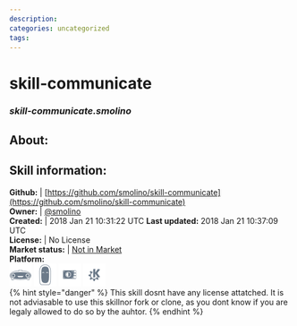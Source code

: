```yaml
--- 
description: 
categories: uncategorized   
tags:   
---
```


# skill-communicate  
### _skill-communicate.smolino_  
## About:  


## Skill information:  
**Github:** | [https://github.com/smolino/skill-communicate](https://github.com/smolino/skill-communicate)  
**Owner:** | [@smolino](https://github.com/smolino)  
**Created:** | 2018 Jan 21 10:31:22 UTC  **Last updated:** 2018 Jan 21 10:37:09 UTC  
**License:** | No License  
**Market status:** | [Not in Market](https://market.mycroft.ai/skill/)  
**Platform:**  
 ![](../.gitbook/assets/mark-1-icon.png)  ![](../.gitbook/assets/mark-2-icon.png)  ![](../.gitbook/assets/picroft-icon.png)  ![](../.gitbook/assets/kde.png)   
{% hint style="danger" %}
This skill dosnt have any license attatched. It is not adviasable to use this skillnor fork or clone, as you dont know if you are legaly allowed to do so by the auhtor.
{% endhint %}
